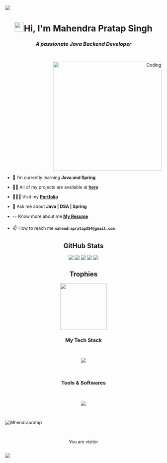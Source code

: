 <img src="https://capsule-render.vercel.app/api?type=waving&color=gradient&height=150&section=header">
<h1 align="center"><img src="https://media.giphy.com/media/hvRJCLFzcasrR4ia7z/giphy.gif" width="30">Hi, I'm Mahendra Pratap Singh</h1>
<h3 align="center"><i>A passionate Java Backend Developer</i></h3>
<br>
<p align="right"><img alt="Coding" width="350"src="https://cdn.dribbble.com/users/1162077/screenshots/3848914/programmer.gif"></p>
         
- 🌱 I’m currently learning **Java and Spring**
 
- 👨‍💻 All of my projects are available at **[here](https://github.com/Mhendrapratap/Mhendrapratap)**
 
- 👨🏻‍🎓 Visit my **[Portfolio](https://mhendrapratap.github.io/)**
 
- 💬 Ask me about **Java | DSA | Spring**
 
- 🪢 Know more about me **[My Resume](https://drive.google.com/file/d/1LhTjZEdtS4vM05BD1QAa_KU8LkWvZHPv/view?usp=sharing)**
 
- 📫 How to reach me **`mahendrapratap354@gmail.com`**
<!--------------------------- Github Stats ---------------------->
<h2 align="center">GitHub Stats</h2>

<p align="center">
<img src="http://github-profile-summary-cards.vercel.app/api/cards/profile-details?username=Mhendrapratap&theme=github_dark">
<img src="http://github-profile-summary-cards.vercel.app/api/cards/repos-per-language?username=Mhendrapratap&theme=github_dark">
<img src="http://github-profile-summary-cards.vercel.app/api/cards/most-commit-language?username=Mhendrapratap&theme=github_dark">
<img src="http://github-profile-summary-cards.vercel.app/api/cards/stats?username=Mhendrapratap&theme=github_dark">
<img src="http://github-profile-summary-cards.vercel.app/api/cards/productive-time?username=Mhendrapratap&theme=github_dark&utcOffset=8">	
</p>
<!------------------------------ Trophies ------------------------>
<h2 align="center"><b>Trophies</b></h2>
    <p align="center">
    <img height="150em" src="https://github-profile-trophy.vercel.app/?username=Mhendrapratap&theme=darkhub&no-frame=true&no-bg=false&margin-w=4"/>
    </p>
<!-------------- TEch Stack --------------->
<h3 align="center">My Tech Stack</h3>
<br/>
<p align="center" >
  <a href="https://skillicons.dev">
    <img src="https://skillicons.dev/icons?i=java,linux,spring,hibernate,maven,mysql,js,html,bootstrap" />
  </a>
</p>

<br/>
<h3 align="center">Tools & Softwares</h3>

<br/>
<p align="center" >
  <a href="https://skillicons.dev">
    <img src="https://skillicons.dev/icons?i=eclipse,git,github,vscode" />
  </a>
</p>
<br/>
<!---------------- Graph ---------------------->
<p><img align="center" src="https://github-readme-activity-graph.cyclic.app/graph?username=Mhendrapratap&theme=tokyo-night" alt="Mhendrapratap" /></p>
<br/>
<p align="center">You are visitor</p>
<p align="center">
<img src="https://profile-counter.glitch.me/Mhendrapratap/count.svg" alt="" /></p>

<img src="https://capsule-render.vercel.app/api?type=waving&color=gradient&height=100&section=footer">
